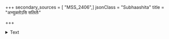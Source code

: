 +++
secondary_sources = [ "MSS_2406",]
jsonClass = "Subhaashita"
title = "अभ्युन्नतोऽसि सलिलैः"

+++

<details><summary>Text</summary>

अभ्युन्नतोऽसि सलिलैः परिपूरितोऽसि त्वामर्थयन्ति विहगास्तृषितास्तथैते।  
कालः पयोधर परोपकृतेस्तवायं चण्डानिलव्यतिकरे क्व भवान् क्व ते वा॥
</details>
